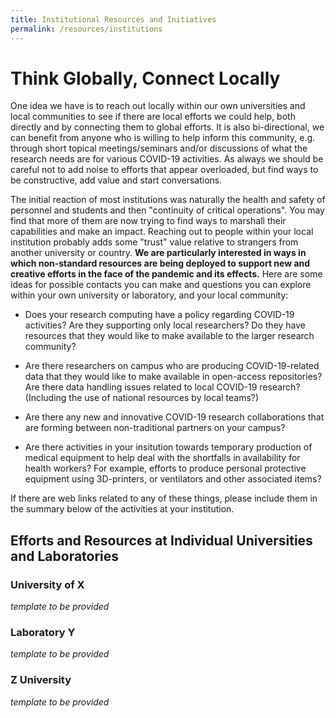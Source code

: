 ```yaml
---
title: Institutional Resources and Initiatives
permalink: /resources/institutions
---
```


# Think Globally, Connect Locally

One idea we have is to reach out locally within our own universities
and local communities to see if there are local efforts we could help,
both directly and by connecting them to global efforts. It is also
bi-directional, we can benefit from anyone who is willing to help
inform this community, e.g. through short topical meetings/seminars
and/or discussions of what the research needs are for various COVID-19
activities. As always we
should be careful not to add noise to efforts that appear overloaded,
but find ways to be constructive, add value and start conversations. 

The initial reaction of most institutions was naturally the health and safety 
of personnel and students and then "continuity of critical operations". You 
may find that more of them are now trying to find ways to marshall
their capabilities and make an impact. Reaching
out to people within your local institution probably adds some "trust" 
value relative to strangers from another university or country. **We
are particularly interested in ways in which non-standard resources
are being deployed to support new and creative efforts in the face
of the pandemic and its effects.**
Here are some ideas for possible contacts you can make and questions you can 
explore within your own university or laboratory, and your local community: 

  * Does your research computing have a policy regarding COVID-19 activities?
    Are they supporting only local researchers? Do they have resources that
    they would like to make available to the larger research community?

  * Are there researchers on campus who are producing COVID-19-related data
    that they would like to make available in open-access repositories? Are
    there data handling issues related to local COVID-19 research? (Including
    the use of national resources by local teams?)

  * Are there any new and innovative COVID-19 research collaborations that 
    are forming between non-traditional partners on your campus?

  * Are there activities in your insitution towards temporary production of 
    medical equipment to help deal with the shortfalls in availability for
    health workers?
    For example, efforts to produce personal protective equipment using
    3D-printers, or ventilators and other associated items? 

If there are web links related to any of these things, please include them
in the summary below of the activities at your institution.

## Efforts and Resources at Individual Universities and Laboratories

### University of X
   *template to be provided*

### Laboratory Y
   *template to be provided*

### Z University
   *template to be provided*

 

